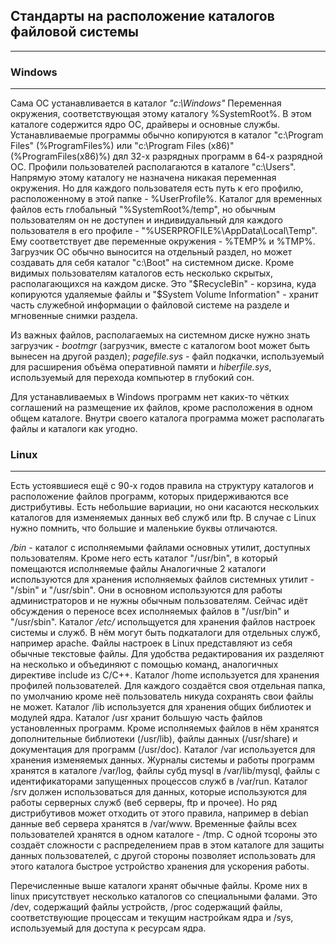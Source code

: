 ## Стандарты на расположение каталогов файловой системы
***

### Windows
***

Сама ОС устанавливается в каталог *"c:\Windows"* Переменная окружения, соответствующая этому каталогу %SystemRoot%. В этом каталоге содержится ядро ОС, драйверы и основные службы. Устанавливаемые программы обычно копируются в каталог "c:\Program Files" (%ProgramFiles%) или "c:\Program Files (x86)" (%ProgramFiles(x86)%) дял 32-х разрядных программ в 64-х разрядной ОС. Профили пользователей располагаются в каталоге "c:\Users". Напрямую этому каталогу не назначена никакая переменная окружения. Но для каждого пользователя есть путь к его профилю, расположенному в этой папке - %UserProfile%. Каталог для временных файлов есть глобальный "%SystemRoot%/temp", но обычным пользователям он не доступен и индивидуальный для каждого пользователя в его профиле - "%USERPROFILE%\AppData\Local\Temp". Ему соответствует две переменные окружения - %TEMP% и %TMP%. Загрузчик ОС обычно выносится на отдельный раздел, но может создавать для себя каталог "c:\Boot" на системном диске. Кроме видимых пользователям каталогов есть несколько скрытых, располагающихся на каждом диске. Это "$RecycleBin" - корзина, куда копируются удаляемые файлы и "$System Volume Information" - хранит часть служебной информации о файловой системе на разделе и мгновенные снимки раздела.

Из важных файлов, располагаемых на системном диске нужно знать загрузчик - *bootmgr* (загрузчик, вместе с каталогом boot может быть вынесен на другой раздел); *pagefile.sys* - файл подкачки, используемый для расширения объёма оперативной памяти и *hiberfile.sys*, используемый для перехода компьютер в глубокий сон.

Для устанавливаемых в Windows программ нет каких-то чётких соглашений на размещение их файлов, кроме расположения в одном общем каталоге. Внутри своего каталога программа может располагать файлы и каталоги как угодно.

### Linux 
***

Есть устоявшиеся ещё с 90-х годов правила на структуру каталогов и расположение файлов программ, которых придерживаются все дистрибутивы. Есть небольшие вариации, но они касаются нескольких каталогов для изменяемых данных веб служб или ftp. В случае с Linux нужно помнить, что большие и маленькие буквы отличаются.

*/bin* - каталог с исполняемыми файлами основных утилит, доступных пользователям. Кроме него есть каталог "/usr/bin", в который помещаются исполняемые файлы  Аналогичные 2 каталоги используются для хранения исполняемых файлов системных утилит - "/sbin" и "/usr/sbin". Они в основном используются для работы администраторов и не нужны обычным пользователям. Сейчас идёт обсуждения о переносе всех исполняемых файлов в "/usr/bin" и "/usr/sbin". Каталог */etc/* испольщуется для хранения файлов настроек системы и служб. В нём могут быть подкаталоги для отдельных служб, например apache. Файлы настроек в Linux представляют из себя обычные текстовые файлы. Для удобства редактирования их разделяют на несколько и объединяют с помощью команд, аналогичных директиве include из C/C++. Каталог /home используется для хранения профилей пользователей. Для каждого создаётся своя отдельная папка, по умолчанию кроме неё пользователь никуда сохранять свои файлы не может. Каталог /lib используется для хранения общих библиотек и модулей ядра. Каталог /usr хранит большую часть файлов установленных программ. Кроме исполняемых файлов в нём хранятся дополнительные библиотеки (/usr/lib), файлы данных (/usr/share) и документация для программ (/usr/doc). Каталог /var используется для хранения изменяемых данных. Журналы системы и работы программ хранятся в каталоге /var/log, файлы субд mysql в /var/lib/mysql, файлы с идентификаторами запущенных процессов служб в /var/run. Каталог /srv должен использоваться для данных, которые используются для работы серверных служб (веб серверы, ftp и прочее). Но ряд дистрибутивов может отходить от этого правила, например в debian данные веб сервера хранятся в /var/www. Временные файлы всех пользователей хранятся в одном каталоге - /tmp. С одной тсороны это создаёт сложности с распределением прав в этом каталоге для защиты данных пользователей, с другой стороны позволяет использовать для этого каталога быстрое устройство хранения для ускорения работы.

Перечисленные выше каталоги хранят обычные файлы. Кроме них в linux присутствует несколько каталогов со специальными фалами. Это /dev, содержащий файлы устройств, /proc содержащий файлы, соответствующие процессам и текущим настройкам ядра и /sys, используемый для доступа к ресурсам ядра.
